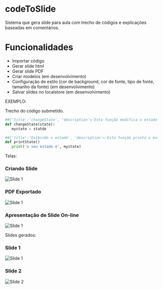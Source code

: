 # codeToSlide
Sistema que gera slide para aula com trecho de códigos e explicações baseadas em comentários.

# Funcionalidades
* Importar código
* Gerar slide html
* Gerar slide PDF
* Criar modelos (em desenvolvimento)
* Configuração de estilo (cor de background, cor de fonte, tipo de fonte, tamanho da fonte)  (em desenvolvimento)
* Salvar slides no localstore (em desenvolvimento)

EXEMPLO:

Trecho do código submetido.

```python
##{'title':'changeState', 'description'='Esta função modifica o estado do usuário (state é uma string)'}
def changeState(state):
   mystate = statde

##{'title':'Exibindo o estado', 'description'='Esta função printa o estado do usuário no console.'}
def printState()
   print('o seu estado é', mystate)
```

Telas:
### Criando Slide
![Slide 1](https://github.com/LuisAraujo/codeToSlide/blob/main/screen_create.png?raw=true)

### PDF Exportado
![Slide 1](https://github.com/LuisAraujo/codeToSlide/blob/main/export_pdf.png?raw=true)

### Apresentação de Slide On-line
![Slide 1](https://github.com/LuisAraujo/codeToSlide/blob/main/slideonline.png?raw=true)



Slides gerados:
### Slide 1
![Slide 1](https://github.com/LuisAraujo/codeToSlide/blob/main/slide01.png?raw=true)

### Slide 2
![Slide 2](https://github.com/LuisAraujo/codeToSlide/blob/main/slide02.png?raw=true)


